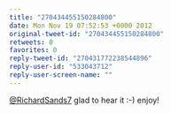```yaml
---
title: "270434455150284800"
date: Mon Nov 19 07:52:53 +0000 2012
original-tweet-id: "270434455150284800"
retweets: 0
favorites: 0
reply-tweet-id: "270431772238544896"
reply-user-id: "533043712"
reply-user-screen-name: ""
---
```

<a href="https://twitter.com/RichardSands7">@RichardSands7</a> glad to hear it :-) enjoy!
